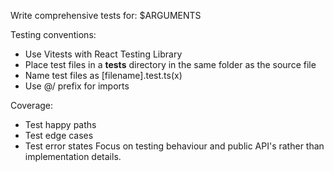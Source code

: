 Write comprehensive tests for: $ARGUMENTS

Testing conventions:
* Use Vitests with React Testing Library
* Place test files in a __tests__ directory in the same folder as the source file
* Name test files as [filename].test.ts(x)
* Use @/ prefix for imports

Coverage:
* Test happy paths
* Test edge cases
* Test error states
Focus on testing behaviour and public API's rather than implementation details.